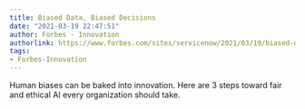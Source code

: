 ```yaml
---
title: Biased Data, Biased Decisions
date: "2021-03-19 22:47:51"
author: Forbes - Innovation
authorlink: https://www.forbes.com/sites/servicenow/2021/03/19/biased-data-biased-decisions/
tags:
- Forbes-Innovation
---
```

Human biases can be baked into innovation. Here are 3 steps toward fair and ethical AI every organization should take.